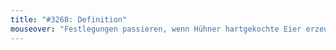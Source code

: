 ```yaml
---
title: "#3268: Definition"
mouseover: "Festlegungen passieren, wenn Hühner hartgekochte Eier erzeugen."
---
```


